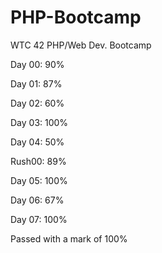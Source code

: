 # PHP-Bootcamp
WTC 42 PHP/Web Dev. Bootcamp

Day 00: 90%

Day 01: 87%

Day 02: 60%

Day 03: 100%

Day 04: 50%

Rush00: 89%

Day 05: 100%

Day 06: 67%

Day 07: 100%

Passed with a mark of 100%
